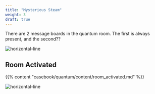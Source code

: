 ```yaml
---
title: "Mysterious Steam"
weight: 3
draft: true
---
```


There are 2 message boards in the quantum room. The first is always present, and the second??

![horizontal-line](/images/green-line.png)

## Room Activated
{{% content "casebook/quantum/content/room_activated.md" %}}

![horizontal-line](/images/green-line.png)
